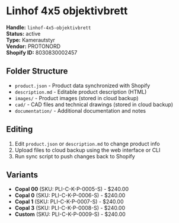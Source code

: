 # Linhof 4x5 objektivbrett

**Handle:** `linhof-4x5-objektivbrett`  
**Status:** active  
**Type:** Kamerautstyr  
**Vendor:** PROTONORD  
**Shopify ID:** 8030830002457  

## Folder Structure

- `product.json` - Product data synchronized with Shopify
- `description.md` - Editable product description (HTML)
- `images/` - Product images (stored in cloud backup)
- `cad/` - CAD files and technical drawings (stored in cloud backup)
- `documentation/` - Additional documentation and notes

## Editing

1. Edit `product.json` or `description.md` to change product info
2. Upload files to cloud backup using the web interface or CLI
3. Run sync script to push changes back to Shopify

## Variants

- **Copal 00** (SKU: PLI-C-K-P-0005-S) - $240.00
- **Copal 0** (SKU: PLI-C-K-P-0006-S) - $240.00
- **Copal 1** (SKU: PLI-C-K-P-0007-S) - $240.00
- **Copal 3** (SKU: PLI-C-K-P-0008-S) - $240.00
- **Custom** (SKU: PLI-C-K-P-0009-S) - $240.00
